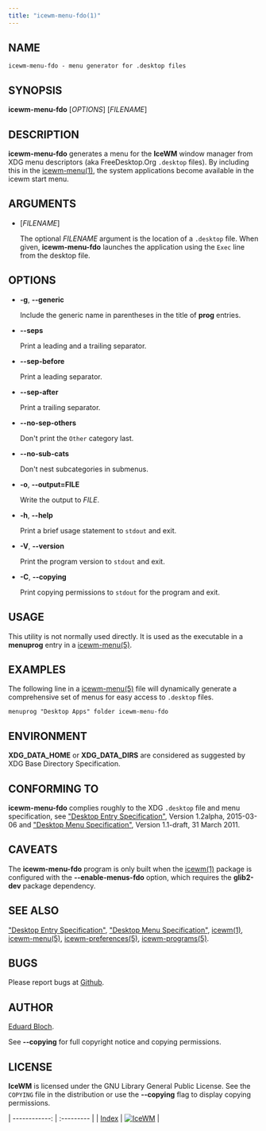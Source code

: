 ```yaml
---
title: "icewm-menu-fdo(1)"
---
```

## NAME

    icewm-menu-fdo - menu generator for .desktop files

## SYNOPSIS

**icewm-menu-fdo** \[_OPTIONS_\] \[_FILENAME_\]

## DESCRIPTION

**icewm-menu-fdo** generates a menu for the **IceWM** window manager
from XDG menu descriptors (aka FreeDesktop.Org `.desktop` files).
By including this in the [icewm-menu(1)](icewm-menu), the system applications
become available in the icewm start menu.

## ARGUMENTS

- \[_FILENAME_\]

    The optional _FILENAME_ argument is the location of a `.desktop` file.
    When given, **icewm-menu-fdo** launches the application using the `Exec`
    line from the desktop file.

## OPTIONS

- **-g**, **--generic**

    Include the generic name in parentheses in the title of **prog** entries.

- **--seps**

    Print a leading and a trailing separator.

- **--sep-before**

    Print a leading separator.

- **--sep-after**

    Print a trailing separator.

- **--no-sep-others**

    Don't print the `Other` category last.

- **--no-sub-cats**

    Don't nest subcategories in submenus.

- **-o**, **--output=FILE**

    Write the output to _FILE_.

- **-h**, **--help**

    Print a brief usage statement to `stdout` and exit.

- **-V**, **--version**

    Print the program version to `stdout` and exit.

- **-C**, **--copying**

    Print copying permissions to `stdout` for the program and exit.

## USAGE

This utility is not normally used directly. It is used as the
executable in a **menuprog** entry in a [icewm-menu(5)](icewm-menu).

## EXAMPLES

The following line in a [icewm-menu(5)](icewm-menu) file will dynamically generate
a comprehensive set of menus for easy access to `.desktop` files.

    menuprog "Desktop Apps" folder icewm-menu-fdo

## ENVIRONMENT

**XDG\_DATA\_HOME** or **XDG\_DATA\_DIRS** are considered as suggested by XDG
Base Directory Specification.

## CONFORMING TO

**icewm-menu-fdo** complies roughly to the XDG `.desktop` file and menu
specification, see ["Desktop Entry Specification"](https://standards.freedesktop.org/desktop-entry-spec/latest/), Version 1.2alpha,
2015-03-06 and ["Desktop Menu Specification"](https://specifications.freedesktop.org/menu-spec/latest/), Version 1.1-draft, 31
March 2011.

## CAVEATS

The **icewm-menu-fdo** program is only built when the [icewm(1)](icewm) package
is configured with the **--enable-menus-fdo** option, which requires the
**glib2-dev** package dependency.

## SEE ALSO

["Desktop Entry Specification"](https://standards.freedesktop.org/desktop-entry-spec/latest/),
["Desktop Menu Specification"](https://specifications.freedesktop.org/menu-spec/latest/),
[icewm(1)](icewm),
[icewm-menu(5)](icewm-menu),
[icewm-preferences(5)](icewm-preferences),
[icewm-programs(5)](icewm-programs).

## BUGS

Please report bugs at [Github](https://github.com/bbidulock/icewm/issues).

## AUTHOR

[Eduard Bloch](mailto:edi@gmx.de).

See **--copying** for full copyright notice and copying permissions.

## LICENSE

**IceWM** is licensed under the GNU Library General Public License.
See the `COPYING` file in the distribution or use the **--copying** flag
to display copying permissions.

| ------------: | :--------- |
| [Index](/man) | [![IceWM](/images/logom.jpg "ice-wm.org")](https://ice-wm.org "ice-wm.org") |
